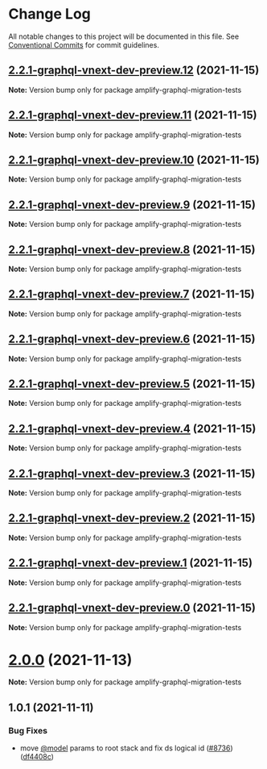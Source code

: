 # Change Log

All notable changes to this project will be documented in this file.
See [Conventional Commits](https://conventionalcommits.org) for commit guidelines.

## [2.2.1-graphql-vnext-dev-preview.12](https://github.com/aws-amplify/amplify-cli/compare/amplify-graphql-migration-tests@1.0.1...amplify-graphql-migration-tests@2.2.1-graphql-vnext-dev-preview.12) (2021-11-15)

**Note:** Version bump only for package amplify-graphql-migration-tests





## [2.2.1-graphql-vnext-dev-preview.11](https://github.com/aws-amplify/amplify-cli/compare/amplify-graphql-migration-tests@1.0.1...amplify-graphql-migration-tests@2.2.1-graphql-vnext-dev-preview.11) (2021-11-15)

**Note:** Version bump only for package amplify-graphql-migration-tests





## [2.2.1-graphql-vnext-dev-preview.10](https://github.com/aws-amplify/amplify-cli/compare/amplify-graphql-migration-tests@1.0.1...amplify-graphql-migration-tests@2.2.1-graphql-vnext-dev-preview.10) (2021-11-15)

**Note:** Version bump only for package amplify-graphql-migration-tests





## [2.2.1-graphql-vnext-dev-preview.9](https://github.com/aws-amplify/amplify-cli/compare/amplify-graphql-migration-tests@1.0.1...amplify-graphql-migration-tests@2.2.1-graphql-vnext-dev-preview.9) (2021-11-15)

**Note:** Version bump only for package amplify-graphql-migration-tests





## [2.2.1-graphql-vnext-dev-preview.8](https://github.com/aws-amplify/amplify-cli/compare/amplify-graphql-migration-tests@1.0.1...amplify-graphql-migration-tests@2.2.1-graphql-vnext-dev-preview.8) (2021-11-15)

**Note:** Version bump only for package amplify-graphql-migration-tests





## [2.2.1-graphql-vnext-dev-preview.7](https://github.com/aws-amplify/amplify-cli/compare/amplify-graphql-migration-tests@1.0.1...amplify-graphql-migration-tests@2.2.1-graphql-vnext-dev-preview.7) (2021-11-15)

**Note:** Version bump only for package amplify-graphql-migration-tests





## [2.2.1-graphql-vnext-dev-preview.6](https://github.com/aws-amplify/amplify-cli/compare/amplify-graphql-migration-tests@1.0.1...amplify-graphql-migration-tests@2.2.1-graphql-vnext-dev-preview.6) (2021-11-15)

**Note:** Version bump only for package amplify-graphql-migration-tests





## [2.2.1-graphql-vnext-dev-preview.5](https://github.com/aws-amplify/amplify-cli/compare/amplify-graphql-migration-tests@1.0.1...amplify-graphql-migration-tests@2.2.1-graphql-vnext-dev-preview.5) (2021-11-15)

**Note:** Version bump only for package amplify-graphql-migration-tests





## [2.2.1-graphql-vnext-dev-preview.4](https://github.com/aws-amplify/amplify-cli/compare/amplify-graphql-migration-tests@1.0.1...amplify-graphql-migration-tests@2.2.1-graphql-vnext-dev-preview.4) (2021-11-15)

**Note:** Version bump only for package amplify-graphql-migration-tests





## [2.2.1-graphql-vnext-dev-preview.3](https://github.com/aws-amplify/amplify-cli/compare/amplify-graphql-migration-tests@1.0.1...amplify-graphql-migration-tests@2.2.1-graphql-vnext-dev-preview.3) (2021-11-15)

**Note:** Version bump only for package amplify-graphql-migration-tests





## [2.2.1-graphql-vnext-dev-preview.2](https://github.com/aws-amplify/amplify-cli/compare/amplify-graphql-migration-tests@1.0.1...amplify-graphql-migration-tests@2.2.1-graphql-vnext-dev-preview.2) (2021-11-15)

**Note:** Version bump only for package amplify-graphql-migration-tests





## [2.2.1-graphql-vnext-dev-preview.1](https://github.com/aws-amplify/amplify-cli/compare/amplify-graphql-migration-tests@1.0.1...amplify-graphql-migration-tests@2.2.1-graphql-vnext-dev-preview.1) (2021-11-15)

**Note:** Version bump only for package amplify-graphql-migration-tests





## [2.2.1-graphql-vnext-dev-preview.0](https://github.com/aws-amplify/amplify-cli/compare/amplify-graphql-migration-tests@1.0.1...amplify-graphql-migration-tests@2.2.1-graphql-vnext-dev-preview.0) (2021-11-15)

**Note:** Version bump only for package amplify-graphql-migration-tests





# [2.0.0](https://github.com/aws-amplify/amplify-cli/compare/amplify-graphql-migration-tests@1.0.1...amplify-graphql-migration-tests@2.0.0) (2021-11-13)

**Note:** Version bump only for package amplify-graphql-migration-tests





## 1.0.1 (2021-11-11)


### Bug Fixes

* move [@model](https://github.com/model) params to root stack and fix ds logical id ([#8736](https://github.com/aws-amplify/amplify-cli/issues/8736)) ([df4408c](https://github.com/aws-amplify/amplify-cli/commit/df4408c4080949ddd638778df9ae20e763dd5824))

